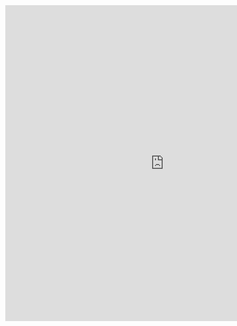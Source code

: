 <center>
    <div>
        <iframe style="width:1000px; height:1000px;overflow:auto;" src="https://editor.p5js.org/tomascarreira16/full/W1_SKmyei" frameborder="0"> </iframe>
    </div>
</center>

